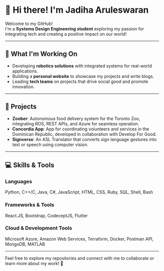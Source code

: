 # 👋 Hi there! I'm Jadiha Aruleswaran  

Welcome to my GitHub!  
I'm a **Systems Design Engineering student** exploring my passion for integrating tech and creating a positive impact on our world!  

---

## 🌱 What I'm Working On  
- Developing **robotics solutions** with integrated systems for real-world applications.  
- Building a **personal website** to showcase my projects and write blogs.  
- Leading **tech teams** on projects that drive social good and promote innovation.  

---

## 🔭 Projects  
- **Zoober**: Autonomous food delivery system for the Toronto Zoo, integrating ROS, REST APIs, and Azure for seamless operation.  
- **Concordia App**: App for coordinating volunteers and services in the Dominican Republic, developed in collaboration with Develop For Good.  
- **Signverse**: An ASL Translator that converts sign language gestures into text or speech using computer vision.  

---

## 💻 Skills & Tools  

### **Languages**  
Python, C++/C, Java, C#, JavaScript, HTML, CSS,  Ruby, SQL, Shell, Bash  

### **Frameworks & Tools**  
React.JS, Bootstrap, CodeceptJS, Flutter  

### **Cloud & Development Tools**  
Microsoft Azure, Amazon Web Services, Terraform, Docker, Postman API, MongoDB, MATLAB  

---

Feel free to explore my repositories and connect with me to collaborate or learn more about my work! 🚀


<!--
**jadiha/jadiha** is a ✨ _special_ ✨ repository because its `README.md` (this file) appears on your GitHub profile.

Here are some ideas to get you started:

- 🔭 I’m currently working on ...
- 🌱 I’m currently learning ...
- 👯 I’m looking to collaborate on ...
- 🤔 I’m looking for help with ...
- 💬 Ask me about ...
- 📫 How to reach me: ...
- 😄 Pronouns: ...
- ⚡ Fun fact: ...
-->
